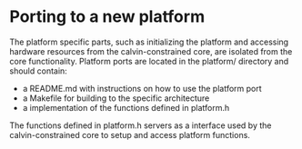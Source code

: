 # Porting to a new platform

The platform specific parts, such as initializing the platform and accessing hardware resources from the calvin-constrained core, are isolated from the core functionality. Platform ports are located in the platform/ directory and should contain:

- a README.md with instructions on how to use the platform port
- a Makefile for building to the specific architecture
- a implementation of the functions defined in platform.h

The functions defined in platform.h servers as a interface used by the calvin-constrained core to setup and access platform functions.
